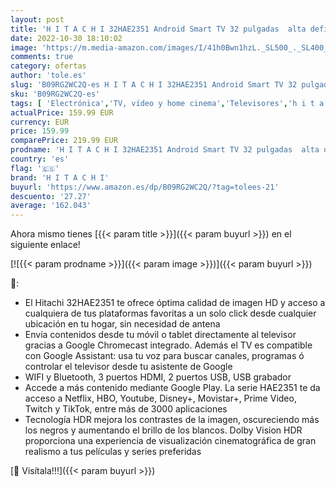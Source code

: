 ```yaml
---
layout: post
title: 'H I T A C H I 32HAE2351 Android Smart TV 32 pulgadas  alta definición  HDR10  Bluetooth  Google Play  Chromecast integrado  compatible con Google Assistant TDT y satélite'
date: 2022-10-30 18:10:02
image: 'https://m.media-amazon.com/images/I/41h0Bwn1hzL._SL500_._SL400_.jpg'
comments: true
category: ofertas
author: 'tole.es'
slug: 'B09RG2WC2Q-es H I T A C H I 32HAE2351 Android Smart TV 32 pulgadas alta...'
sku: 'B09RG2WC2Q-es'
tags: [ 'Electrónica','TV, vídeo y home cinema','Televisores','h i t a c h i','smart','tv','🇪🇸', ]
actualPrice: 159.99 EUR
currency: EUR
price: 159.99
comparePrice: 219.99 EUR
prodname: 'H I T A C H I 32HAE2351 Android Smart TV 32 pulgadas  alta definición  HDR10  Bluetooth  Google Play  Chromecast integrado  compatible con Google Assistant TDT y satélite'
country: 'es'
flag: '🇪🇸'
brand: 'H I T A C H I'
buyurl: 'https://www.amazon.es/dp/B09RG2WC2Q/?tag=tolees-21'
descuento: '27.27'
average: '162.043'
---
```


Ahora mismo tienes [{{< param title >}}]({{< param buyurl >}}) en el siguiente enlace!

[![{{< param prodname >}}]({{< param image >}})]({{< param buyurl >}})

🔎:

- El Hitachi 32HAE2351 te ofrece óptima calidad de imagen HD y acceso a cualquiera de tus plataformas favoritas a un solo click desde cualquier ubicación en tu hogar, sin necesidad de antena
- Envía contenidos desde tu móvil o tablet directamente al televisor gracias a Google Chromecast integrado. Además el TV es compatible con Google Assistant: usa tu voz para buscar canales, programas ó controlar el televisor desde tu asistente de Google
- WIFI y Bluetooth, 3 puertos HDMI, 2 puertos USB, USB grabador
- Accede a más contenido mediante Google Play. La serie HAE2351 te da acceso a Netflix, HBO, Youtube, Disney+, Movistar+, Prime Video, Twitch y TikTok, entre más de 3000 aplicaciones
- Tecnología HDR mejora los contrastes de la imagen, oscureciendo más los negros y aumentando el brillo de los blancos. Dolby Vision HDR proporciona una experiencia de visualización cinematográfica de gran realismo a tus películas y series preferidas

[🛒 Visítala!!!]({{< param buyurl >}})

